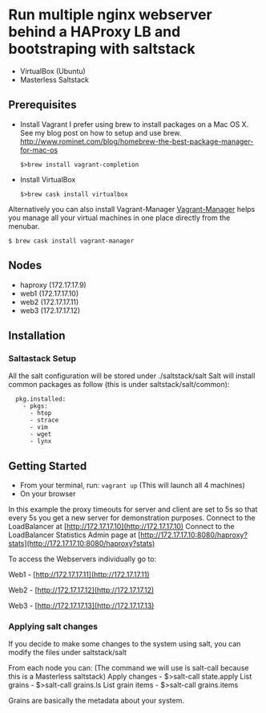 # Run multiple nginx webserver behind a HAProxy LB and bootstraping with saltstack
  - VirtualBox (Ubuntu)
  - Masterless Saltstack
  
## Prerequisites

- Install Vagrant
    I prefer using brew to install packages on a Mac OS X. See my blog post on how to setup and use brew.
    http://www.rominet.com/blog/homebrew-the-best-package-manager-for-mac-os
    
    `$>brew install vagrant-completion`
   
- Install VirtualBox

   `$>brew cask install virtualbox`
   
Alternatively you can also install Vagrant-Manager
[Vagrant-Manager](http://vagrantmanager.com) helps you manage all your virtual machines in one place directly from the menubar.

`$ brew cask install vagrant-manager`

## Nodes 
- haproxy (172.17.17.9)
- web1    (172.17.17.10)
- web2    (172.17.17.11)
- web3    (172.17.17.12)

## Installation

### Saltastack Setup
All the salt configuration will be stored under
./saltstack/salt
Salt will install common packages as follow (this is under saltstack/salt/common):
```common_packages:
  pkg.installed:
    - pkgs:
      - htop
      - strace
      - vim
      - wget
      - lynx
```
      
## Getting Started
- From your terminal, run:
  ```vagrant up```
   (This will launch all 4 machines)
- On your browser 

In this example the proxy timeouts for server and client are set to 5s so that every 5s you get a new server for demonstration purposes.
Connect to the LoadBalancer at [http://172.17.17.10](http://172.17.17.10)
Connect to the LoadBalancer Statistics Admin page at [http://172.17.17.10:8080/haproxy?stats](http://172.17.17.10:8080/haproxy?stats)

To access the Webservers individually go to:

Web1 - [http://172.17.17.11](http://172.17.17.11)

Web2 - [http://172.17.17.12](http://172.17.17.12)

Web3 - [http://172.17.17.13](http://172.17.17.13)

### Applying salt changes
If you decide to make some changes to the system using salt, you can modify the files under saltstack/salt

From each node you can: (The command we will use is salt-call because this is a Masterless saltstack)
Apply changes - $>salt-call state.apply
List grains - $>salt-call grains.ls
List grain items - $>salt-call grains.items

Grains are basically the metadata about your system.
